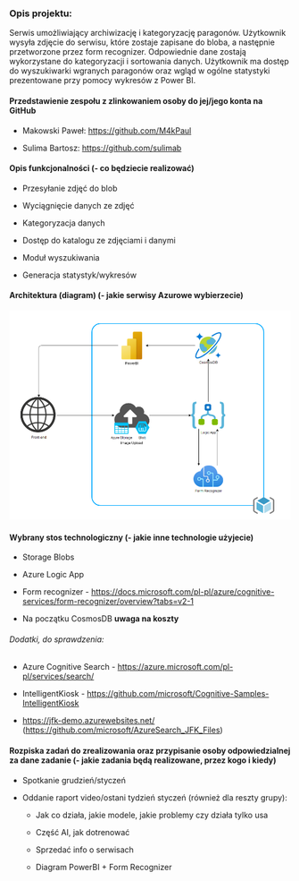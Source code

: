 ### Opis projektu: 

  Serwis umożliwiający archiwizację i kategoryzację paragonów. Użytkownik wysyła zdjęcie do serwisu, które zostaje zapisane do bloba, a następnie przetworzone przez form recognizer. Odpowiednie dane zostają wykorzystane do kategoryzacji i sortowania danych. Użytkownik ma dostęp do wyszukiwarki wgranych paragonów oraz wgląd w ogólne statystyki prezentowane przy pomocy wykresów z Power BI. 

#### Przedstawienie zespołu z zlinkowaniem osoby do jej/jego konta na GitHub 

* Makowski Paweł: https://github.com/M4kPaul 

* Sulima Bartosz: https://github.com/sulimab 

#### Opis funkcjonalności (- co będziecie realizować) 

* Przesyłanie zdjęć do blob 

* Wyciągnięcie danych ze zdjęć 

* Kategoryzacja danych 

* Dostęp do katalogu ze zdjęciami i danymi 

* Moduł wyszukiwania 

* Generacja statystyk/wykresów 

#### Architektura (diagram) (- jakie serwisy Azurowe wybierzecie) 

![Azure Architecture](images/architecture.png)


#### Wybrany stos technologiczny (- jakie inne technologie użyjecie) 

* Storage Blobs

* Azure Logic App

* Form recognizer - https://docs.microsoft.com/pl-pl/azure/cognitive-services/form-recognizer/overview?tabs=v2-1 

* Na początku CosmosDB **uwaga na koszty**


###### Dodatki, do sprawdzenia: 

* Azure Cognitive Search - https://azure.microsoft.com/pl-pl/services/search/ 

* IntelligentKiosk - https://github.com/microsoft/Cognitive-Samples-IntelligentKiosk 

* https://jfk-demo.azurewebsites.net/ (https://github.com/microsoft/AzureSearch_JFK_Files) 


#### Rozpiska zadań do zrealizowania oraz przypisanie osoby odpowiedzialnej za dane zadanie (- jakie zadania będą realizowane, przez kogo i kiedy) 

* Spotkanie grudzień/styczeń 

* Oddanie raport video/ostani tydzień styczeń (również dla reszty grupy): 

    * Jak co działa, jakie modele, jakie problemy czy działa tylko usa 

    * Część AI, jak dotrenować
    
    * Sprzedać info o serwisach 

    * Diagram PowerBI + Form Recognizer 
